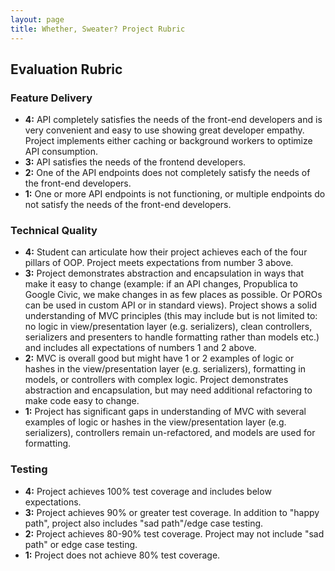```yaml
---
layout: page
title: Whether, Sweater? Project Rubric
---
```


## Evaluation Rubric

### Feature Delivery

* **4:** API completely satisfies the needs of the front-end developers and is very convenient and easy to use showing great developer empathy. Project implements either caching or background workers to optimize API consumption.
* **3:** API satisfies the needs of the frontend developers.
* **2:** One of the API endpoints does not completely satisfy the needs of the front-end developers.
* **1:** One or more API endpoints is not functioning, or multiple endpoints do not satisfy the needs of the front-end developers.

### Technical Quality

* **4:**  Student can articulate how their project achieves each of the four pillars of OOP. Project meets expectations from number 3 above.
* **3:**  Project demonstrates abstraction and encapsulation in ways that make it easy to change (example: if an API changes, Propublica to Google Civic, we make changes in as few places as possible. Or POROs can be used in custom API or in standard views). Project shows a solid understanding of MVC principles (this may include but is not limited to: no logic in view/presentation layer (e.g. serializers), clean controllers, serializers and presenters to handle formatting rather than models etc.) and includes all expectations of numbers 1 and 2 above.
* **2:**  MVC is overall good but might have 1 or 2 examples of logic or hashes in the view/presentation layer (e.g. serializers), formatting in models, or controllers with complex logic. Project demonstrates abstraction and encapsulation, but may need additional refactoring to make code easy to change.
* **1:**  Project has significant gaps in understanding of MVC with several examples of logic or hashes in the view/presentation layer (e.g. serializers), controllers remain un-refactored, and models are used for formatting.

### Testing

* **4:** Project achieves 100% test coverage and includes below expectations.
* **3:** Project achieves 90% or greater test coverage. In addition to "happy path", project also includes "sad path"/edge case testing.
* **2:** Project achieves 80-90% test coverage. Project may not include "sad path" or edge case testing.
* **1:** Project does not achieve 80% test coverage.
